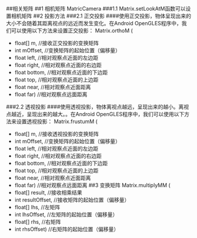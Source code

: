 ##相关矩阵
##1 相机矩阵 MatricCamera
###1.1 Matrix.setLookAtM函数可以设置相机矩阵
##2 投影方法
###2.1 正交投影
####使用正交投影，物体呈现出来的大小不会随着其距离视点的远近而发生变化。在Android OpenGLES程序中，我们可以使用以下方法来设置正交投影：
Matrix.orthoM (
+ float[] m,           //接收正交投影的变换矩阵
+ int mOffset,        //变换矩阵的起始位置（偏移量）
+ float left,         //相对观察点近面的左边距
+ float right,        //相对观察点近面的右边距
+ float bottom,       //相对观察点近面的下边距
+ float top,          //相对观察点近面的上边距
+ float near,         //相对观察点近面距离
+ float far)          //相对观察点远面距离

###2.2 透视投影
####使用透视投影，物体离视点越远，呈现出来的越小。离视点越近，呈现出来的越大。。在Android OpenGLES程序中，我们可以使用以下方法来设置透视投影：
Matrix.frustumM (
+ float[] m,         //接收透视投影的变换矩阵
+ int mOffset,        //变换矩阵的起始位置（偏移量）
+ float left,         //相对观察点近面的左边距
+ float right,        //相对观察点近面的右边距
+ float bottom,       //相对观察点近面的下边距
+ float top,          //相对观察点近面的上边距
+ float near,         //相对观察点近面距离
+ float far)          //相对观察点远面距离
##3 变换矩阵
Matrix.multiplyMM (
+ float[] result, //接收相乘结果
+ int resultOffset,  //接收矩阵的起始位置（偏移量）
+ float[] lhs,       //左矩阵
+ int lhsOffset,     //左矩阵的起始位置（偏移量）
+ float[] rhs,       //右矩阵
+ int rhsOffset)     //右矩阵的起始位置（偏移量）
